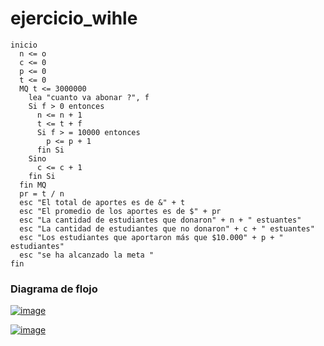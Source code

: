 # ejercicio_wihle
~~~
inicio 
  n <= o
  c <= 0
  p <= 0
  t <= 0
  MQ t <= 3000000
    lea "cuanto va abonar ?", f
    Si f > 0 entonces 
      n <= n + 1 
      t <= t + f 
      Si f > = 10000 entonces 
        p <= p + 1 
      fin Si 
    Sino 
      c <= c + 1
    fin Si 
  fin MQ
  pr = t / n 
  esc "El total de aportes es de &" + t
  esc "El promedio de los aportes es de $" + pr
  esc "La cantidad de estudiantes que donaron" + n + " estuantes"
  esc "La cantidad de estudiantes que no donaron" + c + " estuantes"
  esc "Los estudiantes que aportaron más que $10.000" + p + " estudiantes"
  esc "se ha alcanzado la meta "
fin   
~~~
 ### Diagrama de flojo 
 
 <a href="https://ibb.co/fGtT84Z"><img src="https://i.ibb.co/FqJdsgc/image.png" alt="image" border="0"></a>
 
<a href="https://imgbb.com/"><img src="https://i.ibb.co/fnFYhx1/image.png" alt="image" border="0"></a>
